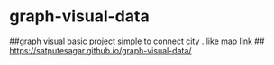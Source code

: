 # graph-visual-data
##graph visual basic project simple to connect city . like map
link ## https://satputesagar.github.io/graph-visual-data/
